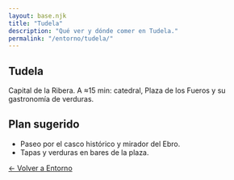 ```yaml
---
layout: base.njk
title: "Tudela"
description: "Qué ver y dónde comer en Tudela."
permalink: "/entorno/tudela/"
---
```


<section class="container prose">
  <div class="card">
    <h1>Tudela</h1>
    <p>Capital de la Ribera. A ≈15 min: catedral, Plaza de los Fueros y su gastronomía de verduras.</p>
    <h2>Plan sugerido</h2>
    <ul>
      <li>Paseo por el casco histórico y mirador del Ebro.</li>
      <li>Tapas y verduras en bares de la plaza.</li>
    </ul>
    <p><a class="btn alt" href="/entorno/">← Volver a Entorno</a></p>
  </div>
</section>
